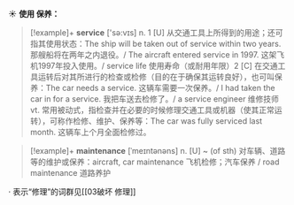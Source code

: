 ☀ <span class="category">**使用 保养：**</span>
>[!example]+ <span class="vocabulary">**service**</span> ['sə:vɪs] 
> <span class="definition">n. 1 [U] 从交通工具上所得到的用途；还可指其使用状态：</span>The ship will be taken out of service within two years. 那艘船将在两年之内退役。/ The aircraft entered service in 1997. 这架飞机1997年投入使用。/ service life 使用寿命（或耐用年限）<span class="definition">2 [C] 在交通工具运转后对其所进行的检查或检修（目的在于确保其运转良好），也可叫保养：</span>The car needs a service. 这辆车需要一次保养。/ I had taken the car in for a service. 我把车送去检修了。/ a service engineer 维修技师 <span class="definition">vt. 常用被动式，指检查并在必要的时候修理交通工具或机器（使其正常运转），可称作检修、维护、保养等：</span>The car was fully serviced last month. 这辆车上个月全面检修过。
           
>[!example]+ <span class="vocabulary">**maintenance**</span> [ˈmeɪntənəns]
> <span class="definition">n. [U] ~ (of sth) 对车辆、道路等的维护或保养：</span>aircraft, car maintenance 飞机检修；汽车保养 / road maintenance 道路养护 

· 表示“修理”的词群见[[03破坏 修理]]
